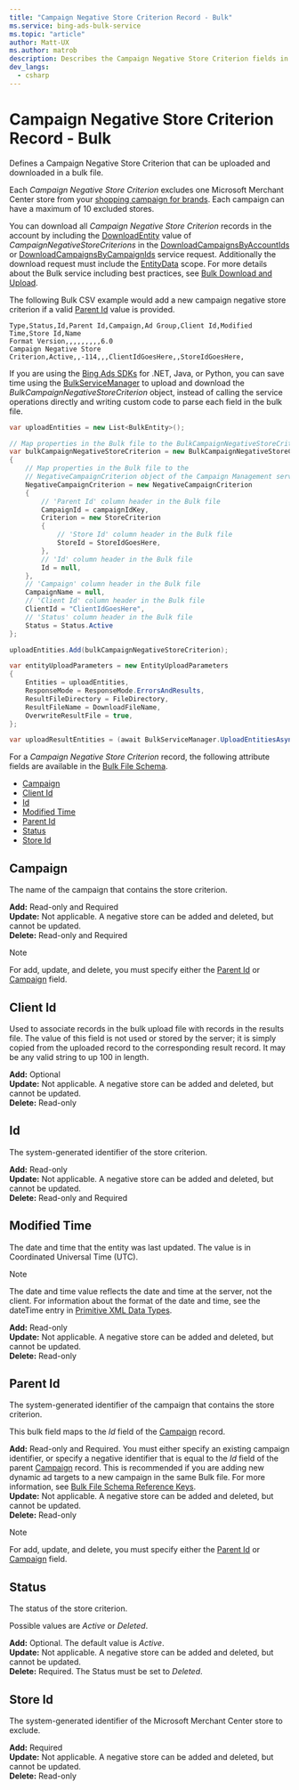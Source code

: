 ```yaml
---
title: "Campaign Negative Store Criterion Record - Bulk"
ms.service: bing-ads-bulk-service
ms.topic: "article"
author: Matt-UX
ms.author: matrob
description: Describes the Campaign Negative Store Criterion fields in a Bulk file.
dev_langs:
  - csharp
---
```

# Campaign Negative Store Criterion Record - Bulk
Defines a Campaign Negative Store Criterion that can be uploaded and downloaded in a bulk file. 

Each *Campaign Negative Store Criterion* excludes one Microsoft Merchant Center store from your [shopping campaign for brands](../guides/product-ads.md#setup-cooperative). Each campaign can have a maximum of 10 excluded stores. 

You can download all *Campaign Negative Store Criterion* records in the account by including the [DownloadEntity](downloadentity.md) value of *CampaignNegativeStoreCriterions* in the [DownloadCampaignsByAccountIds](downloadcampaignsbyaccountids.md) or [DownloadCampaignsByCampaignIds](downloadcampaignsbycampaignids.md) service request. Additionally the download request must include the [EntityData](datascope.md#entitydata) scope. For more details about the Bulk service including best practices, see [Bulk Download and Upload](../guides/bulk-download-upload.md).

The following Bulk CSV example would add a new campaign negative store criterion if a valid [Parent Id](#parentid) value is provided. 

```csv
Type,Status,Id,Parent Id,Campaign,Ad Group,Client Id,Modified Time,Store Id,Name
Format Version,,,,,,,,,6.0
Campaign Negative Store Criterion,Active,,-114,,,ClientIdGoesHere,,StoreIdGoesHere,
```

If you are using the [Bing Ads SDKs](../guides/client-libraries.md) for .NET, Java, or Python, you can save time using the [BulkServiceManager](../guides/sdk-bulk-service-manager.md) to upload and download the *BulkCampaignNegativeStoreCriterion* object, instead of calling the service operations directly and writing custom code to parse each field in the bulk file. 

```csharp
var uploadEntities = new List<BulkEntity>();

// Map properties in the Bulk file to the BulkCampaignNegativeStoreCriterion
var bulkCampaignNegativeStoreCriterion = new BulkCampaignNegativeStoreCriterion
{
    // Map properties in the Bulk file to the 
    // NegativeCampaignCriterion object of the Campaign Management service.
    NegativeCampaignCriterion = new NegativeCampaignCriterion
    {
        // 'Parent Id' column header in the Bulk file
        CampaignId = campaignIdKey,
        Criterion = new StoreCriterion
        {
            // 'Store Id' column header in the Bulk file
            StoreId = StoreIdGoesHere,
        },
        // 'Id' column header in the Bulk file
        Id = null,
    },
    // 'Campaign' column header in the Bulk file
    CampaignName = null,
    // 'Client Id' column header in the Bulk file
    ClientId = "ClientIdGoesHere",
    // 'Status' column header in the Bulk file
    Status = Status.Active
};

uploadEntities.Add(bulkCampaignNegativeStoreCriterion);

var entityUploadParameters = new EntityUploadParameters
{
    Entities = uploadEntities,
    ResponseMode = ResponseMode.ErrorsAndResults,
    ResultFileDirectory = FileDirectory,
    ResultFileName = DownloadFileName,
    OverwriteResultFile = true,
};

var uploadResultEntities = (await BulkServiceManager.UploadEntitiesAsync(entityUploadParameters)).ToList();
```

For a *Campaign Negative Store Criterion* record, the following attribute fields are available in the [Bulk File Schema](bulk-file-schema.md). 

- [Campaign](#campaign)
- [Client Id](#clientid)
- [Id](#id)
- [Modified Time](#modifiedtime)
- [Parent Id](#parentid)
- [Status](#status)
- [Store Id](#storeid)

## <a name="campaign"></a>Campaign
The name of the campaign that contains the store criterion.

**Add:** Read-only and Required  
**Update:** Not applicable. A negative store can be added and deleted, but cannot be updated.  
**Delete:** Read-only and Required  

> [!NOTE]
> For add, update, and delete, you must specify either the [Parent Id](#parentid) or [Campaign](#campaign) field.

## <a name="clientid"></a>Client Id
Used to associate records in the bulk upload file with records in the results file. The value of this field is not used or stored by the server; it is simply copied from the uploaded record to the corresponding result record. It may be any valid string to up 100 in length.

**Add:** Optional  
**Update:** Not applicable. A negative store can be added and deleted, but cannot be updated.  
**Delete:** Read-only  

## <a name="id"></a>Id
The system-generated identifier of the store criterion.

**Add:** Read-only  
**Update:** Not applicable. A negative store can be added and deleted, but cannot be updated.  
**Delete:** Read-only and Required  

## <a name="modifiedtime"></a>Modified Time
The date and time that the entity was last updated. The value is in Coordinated Universal Time (UTC).

> [!NOTE]
> The date and time value reflects the date and time at the server, not the client. For information about the format of the date and time, see the dateTime entry in [Primitive XML Data Types](https://go.microsoft.com/fwlink/?linkid=859198).

**Add:** Read-only  
**Update:** Not applicable. A negative store can be added and deleted, but cannot be updated.  
**Delete:** Read-only  

## <a name="parentid"></a>Parent Id
The system-generated identifier of the campaign that contains the store criterion.

This bulk field maps to the *Id* field of the [Campaign](campaign.md) record.

**Add:** Read-only and Required. You must either specify an existing campaign identifier, or specify a negative identifier that is equal to the *Id* field of the parent [Campaign](campaign.md) record. This is recommended if you are adding new dynamic ad targets to a new campaign in the same Bulk file. For more information, see [Bulk File Schema Reference Keys](../bulk-service/bulk-file-schema.md#referencekeys).  
**Update:** Not applicable. A negative store can be added and deleted, but cannot be updated.  
**Delete:** Read-only  

> [!NOTE]
> For add, update, and delete, you must specify either the [Parent Id](#parentid) or [Campaign](#campaign) field.

## <a name="status"></a>Status
The status of the store criterion.

Possible values are *Active* or *Deleted*. 

**Add:** Optional. The default value is *Active*.  
**Update:** Not applicable. A negative store can be added and deleted, but cannot be updated.  
**Delete:** Required. The Status must be set to *Deleted*.

## <a name="storeid"></a>Store Id
The system-generated identifier of the Microsoft Merchant Center store to exclude. 

**Add:** Required  
**Update:** Not applicable. A negative store can be added and deleted, but cannot be updated.  
**Delete:** Read-only  

